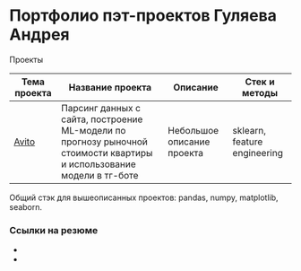 # Портфолио пэт-проектов Гуляева Андрея

Проекты
  
| Тема проекта | Название проекта | Описание | Стек и методы |
| --- | --- | --- | --- |
| [Avito](https://github.com/) | Парсинг данных с сайта, построение ML-модели по прогнозу рыночной стоимости квартиры и использование модели в тг-боте| Небольшое описание проекта | sklearn,  feature engineering |  


Общий стэк для вышеописанных проектов: pandas, numpy, matplotlib, seaborn.

### Ссылки на резюме  
- 
- 